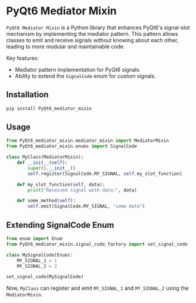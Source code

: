 # PyQt6 Mediator Mixin

`PyQt6 Mediator Mixin` is a Python library that enhances PyQt6's signal-slot mechanism by implementing the mediator pattern. This pattern allows classes to emit and receive signals without knowing about each other, leading to more modular and maintainable code.

Key features:

- Mediator pattern implementation for PyQt6 signals.
- Ability to extend the `SignalCode` enum for custom signals.

## Installation

```bash
pip install PyQt6_mediator_mixin
```

## Usage

```python
from PyQt6_mediator_mixin.mediator_mixin import MediatorMixin
from PyQt6_mediator_mixin.enums import SignalCode

class MyClass(MediatorMixin):
    def __init__(self):
        super().__init__()
        self.register(SignalCode.MY_SIGNAL, self.my_slot_function)

    def my_slot_function(self, data):
        print("Received signal with data:", data)

    def some_method(self):
        self.emit(SignalCode.MY_SIGNAL, "some data")
```

## Extending SignalCode Enum

```python
from enum import Enum
from PyQt6_mediator_mixin.signal_code_factory import set_signal_code

class MySignalCode(Enum):
    MY_SIGNAL_1 = 1
    MY_SIGNAL_2 = 2

set_signal_code(MySignalCode)
```

Now, `MyClass` can register and emit `MY_SIGNAL_1` and `MY_SIGNAL_2` using the `MediatorMixin`.